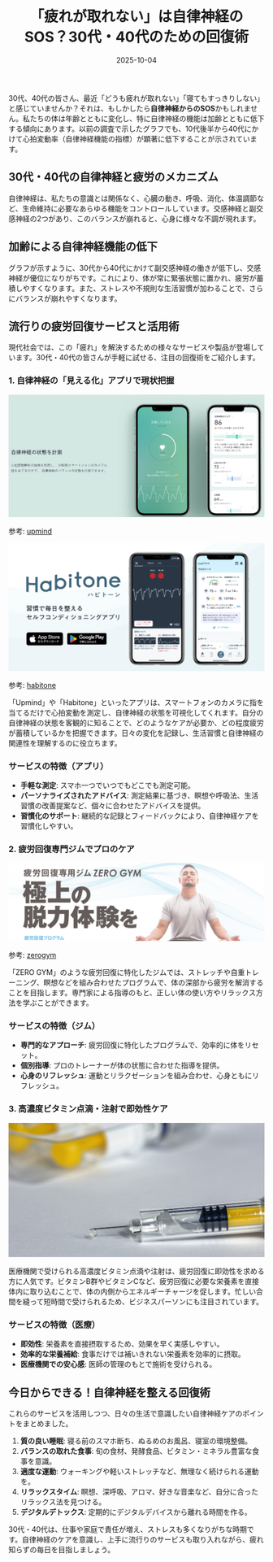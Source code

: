 ﻿---
title: "「疲れが取れない」は自律神経のSOS？30代・40代のための回復術"
date: 2025-10-04
tags: [疲労, 自律神経, 回復]
category: health
image: /ltb-blog/article_images/health/fatigue_recovery_thumbnail.png
description: "慢性的な疲労の原因と自律神経ケア法を解説。30代・40代でも実践できる回復メソッドと最新サービスを紹介します。"
---

30代、40代の皆さん、最近「どうも疲れが取れない」「寝てもすっきりしない」と感じていませんか？それは、もしかしたら**自律神経からのSOS**かもしれません。私たちの体は年齢とともに変化し、特に自律神経の機能は加齢とともに低下する傾向にあります。以前の調査で示したグラフでも、10代後半から40代にかけて心拍変動率（自律神経機能の指標）が顕著に低下することが示されています。

## 30代・40代の自律神経と疲労のメカニズム

自律神経は、私たちの意識とは関係なく、心臓の動き、呼吸、消化、体温調節など、生命維持に必要なあらゆる機能をコントロールしています。交感神経と副交感神経の2つがあり、このバランスが崩れると、心身に様々な不調が現れます。

## 加齢による自律神経機能の低下

グラフが示すように、30代から40代にかけて副交感神経の働きが低下し、交感神経が優位になりがちです。これにより、体が常に緊張状態に置かれ、疲労が蓄積しやすくなります。また、ストレスや不規則な生活習慣が加わることで、さらにバランスが崩れやすくなります。

## 流行りの疲労回復サービスと活用術

現代社会では、この「疲れ」を解決するための様々なサービスや製品が登場しています。30代・40代の皆さんが手軽に試せる、注目の回復術をご紹介します。

### 1. 自律神経の「見える化」アプリで現状把握

![自律神経測定アプリの画面イメージ](/article_images/health/autonomic_app.png)

参考: [upmind](https://upmind.co.jp/)

![upmind](/article_images/health/zero_gym.png)

参考: [habitone](https://habitone.life/)

「Upmind」や「Habitone」といったアプリは、スマートフォンのカメラに指を当てるだけで心拍変動を測定し、自律神経の状態を可視化してくれます。自分の自律神経の状態を客観的に知ることで、どのようなケアが必要か、どの程度疲労が蓄積しているかを把握できます。日々の変化を記録し、生活習慣と自律神経の関連性を理解するのに役立ちます。

### サービスの特徴（アプリ）

* **手軽な測定**: スマホ一つでいつでもどこでも測定可能。
* **パーソナライズされたアドバイス**: 測定結果に基づき、瞑想や呼吸法、生活習慣の改善提案など、個々に合わせたアドバイスを提供。
* **習慣化のサポート**: 継続的な記録とフィードバックにより、自律神経ケアを習慣化しやすい。

### 2. 疲労回復専門ジムでプロのケア

![ジムでストレッチを行う人](/article_images/health/zerogym.png)

参考: [zerogym](https://zerogym.jp/)

「ZERO GYM」のような疲労回復に特化したジムでは、ストレッチや自重トレーニング、瞑想などを組み合わせたプログラムで、体の深部から疲労を解消することを目指します。専門家による指導のもと、正しい体の使い方やリラックス方法を学ぶことができます。

### サービスの特徴（ジム）

* **専門的なアプローチ**: 疲労回復に特化したプログラムで、効率的に体をリセット。
* **個別指導**: プロのトレーナーが体の状態に合わせた指導を提供。
* **心身のリフレッシュ**: 運動とリラクゼーションを組み合わせ、心身ともにリフレッシュ。

### 3. 高濃度ビタミン点滴・注射で即効性ケア

![点滴を受けている人の腕](/article_images/health/vitamin_drip.png)

医療機関で受けられる高濃度ビタミン点滴や注射は、疲労回復に即効性を求める方に人気です。ビタミンB群やビタミンCなど、疲労回復に必要な栄養素を直接体内に取り込むことで、体の内側からエネルギーチャージを促します。忙しい合間を縫って短時間で受けられるため、ビジネスパーソンにも注目されています。

### サービスの特徴（医療）

* **即効性**: 栄養素を直接摂取するため、効果を早く実感しやすい。
* **効率的な栄養補給**: 食事だけでは補いきれない栄養素を効率的に摂取。
* **医療機関での安心感**: 医師の管理のもとで施術を受けられる。

## 今日からできる！自律神経を整える回復術

これらのサービスを活用しつつ、日々の生活で意識したい自律神経ケアのポイントをまとめました。

1. **質の良い睡眠**: 寝る前のスマホ断ち、ぬるめのお風呂、寝室の環境整備。
2. **バランスの取れた食事**: 旬の食材、発酵食品、ビタミン・ミネラル豊富な食事を意識。
3. **適度な運動**: ウォーキングや軽いストレッチなど、無理なく続けられる運動を。
4. **リラックスタイム**: 瞑想、深呼吸、アロマ、好きな音楽など、自分に合ったリラックス法を見つける。
5. **デジタルデトックス**: 定期的にデジタルデバイスから離れる時間を作る。

30代・40代は、仕事や家庭で責任が増え、ストレスも多くなりがちな時期です。自律神経のケアを意識し、上手に流行りのサービスも取り入れながら、疲れ知らずの毎日を目指しましょう。
